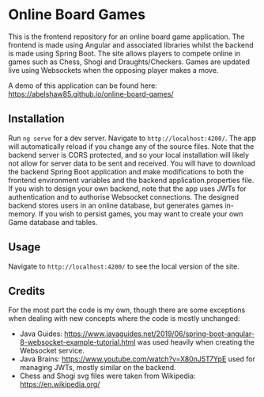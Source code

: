 # Online Board Games

This is the frontend repository for an online board game application. The frontend is made using Angular and associated libraries whilst the backend is made using Spring Boot.
The site allows players to compete online in games such as Chess, Shogi and Draughts/Checkers. Games are updated live using Websockets when the opposing player makes a move.

A demo of this application can be found here: https://abelshaw85.github.io/online-board-games/

## Installation

Run `ng serve` for a dev server. Navigate to `http://localhost:4200/`. The app will automatically reload if you change any of the source files.
Note that the backend server is CORS protected, and so your local installation will likely not allow for server data to be sent and received. You will have to download the backend Spring Boot application and make modifications to both the frontend environment variables and the backend application.properties file.
If you wish to design your own backend, note that the app uses JWTs for authentication and to authorise Websocket connections. The designed backend stores users in an online database, but generates games in-memory. If you wish to persist games, you may want to create your own Game database and tables.

## Usage

Navigate to `http://localhost:4200/` to see the local version of the site. 

## Credits

For the most part the code is my own, though there are some exceptions when dealing with new concepts where the code is mostly unchanged:

* Java Guides: https://www.javaguides.net/2019/06/spring-boot-angular-8-websocket-example-tutorial.html was used heavily when creating the Websocket service.
* Java Brains: https://www.youtube.com/watch?v=X80nJ5T7YpE used for managing JWTs, mostly similar on the backend.
* Chess and Shogi svg files were taken from Wikipedia: https://en.wikipedia.org/
